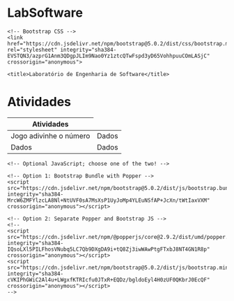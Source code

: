 # LabSoftware

<!doctype html>
<html>
  <head>
    <!-- Required meta tags -->
    <meta charset="utf-8">
    <meta name="viewport" 
        content="width=device-width, initial-scale=1">

    <!-- Bootstrap CSS -->
    <link href="https://cdn.jsdelivr.net/npm/bootstrap@5.0.2/dist/css/bootstrap.min.css" rel="stylesheet" integrity="sha384-EVSTQN3/azprG1Anm3QDgpJLIm9Nao0Yz1ztcQTwFspd3yD65VohhpuuCOmLASjC" crossorigin="anonymous">

    <title>Laboratório de Engenharia de Software</title>
  </head>
  <body class="container">
    <h1>Atividades</h1>
    <table class=" table table-success table-hover table-responsive mt-5">
      <thead>
        <tr>
          <th>Atividades</th>
        </tr>
      </thead>
      <tbody>
        <tr>
          <td>Jogo adivinhe o número<link href="jogo.html"></td>
          <td>Dados</td>
        </tr>
        <tr>
          <td>Dados</td>
          <td>Dados</td>
        </tr>
      </tbody>
    </table>



    <!-- Optional JavaScript; choose one of the two! -->

    <!-- Option 1: Bootstrap Bundle with Popper -->
    <script src="https://cdn.jsdelivr.net/npm/bootstrap@5.0.2/dist/js/bootstrap.bundle.min.js" integrity="sha384-MrcW6ZMFYlzcLA8Nl+NtUVF0sA7MsXsP1UyJoMp4YLEuNSfAP+JcXn/tWtIaxVXM" crossorigin="anonymous"></script>

    <!-- Option 2: Separate Popper and Bootstrap JS -->
    <!--
    <script src="https://cdn.jsdelivr.net/npm/@popperjs/core@2.9.2/dist/umd/popper.min.js" integrity="sha384-IQsoLXl5PILFhosVNubq5LC7Qb9DXgDA9i+tQ8Zj3iwWAwPtgFTxbJ8NT4GN1R8p" crossorigin="anonymous"></script>
    <script src="https://cdn.jsdelivr.net/npm/bootstrap@5.0.2/dist/js/bootstrap.min.js" integrity="sha384-cVKIPhGWiC2Al4u+LWgxfKTRIcfu0JTxR+EQDz/bgldoEyl4H0zUF0QKbrJ0EcQF" crossorigin="anonymous"></script>
    -->
  </body>
</html>
